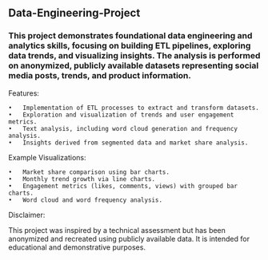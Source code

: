 ## Data-Engineering-Project

### This project demonstrates foundational data engineering and analytics skills, focusing on building ETL pipelines, exploring data trends, and visualizing insights. The analysis is performed on anonymized, publicly available datasets representing social media posts, trends, and product information.

Features:

	•	Implementation of ETL processes to extract and transform datasets.
	•	Exploration and visualization of trends and user engagement metrics.
	•	Text analysis, including word cloud generation and frequency analysis.
	•	Insights derived from segmented data and market share analysis.

Example Visualizations:

	•	Market share comparison using bar charts.
	•	Monthly trend growth via line charts.
	•	Engagement metrics (likes, comments, views) with grouped bar charts.
	•	Word cloud and word frequency analysis.

Disclaimer:

This project was inspired by a technical assessment but has been anonymized and recreated using publicly available data. It is intended for educational and demonstrative purposes.
